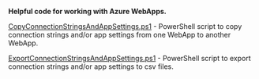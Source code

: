 **Helpful code for working with Azure WebApps.**

[CopyConnectionStringsAndAppSettings.ps1](CopyConnectionStringsAndAppSettings.ps1) - PowerShell script to copy connection strings and/or app settings from one WebApp to another WebApp.

[ExportConnectionStringsAndAppSettings.ps1](ExportConnectionStringsAndAppSettings.ps1) - PowerShell script to export connection strings and/or app settings to csv files.